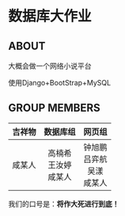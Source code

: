 # 数据库大作业

## ABOUT

大概会做一个网络小说平台

使用Django+BootStrap+MySQL

## GROUP MEMBERS

|吉祥物|数据库组|网页组|
|:---:|:---:|:---:|
|咸某人|高楠希<br>王汝婷<br>咸某人|钟旭鹏<br>吕弈航<br>吴漾<br>咸某人|

我们的口号是：**将作大死进行到底！**
